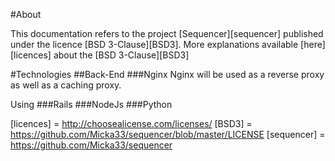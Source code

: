 #About

This documentation refers to the project [Sequencer][sequencer] published under the licence [BSD 3-Clause][BSD3].
More explanations available [here][licences] about the [BSD 3-Clause][BSD3]

#Technologies
##Back-End
###Nginx
Nginx will be used as a reverse proxy as well as a caching proxy.

Using
###Rails
###NodeJs
###Python




[licences] = http://choosealicense.com/licenses/
[BSD3] = https://github.com/Micka33/sequencer/blob/master/LICENSE
[sequencer] = https://github.com/Micka33/sequencer

